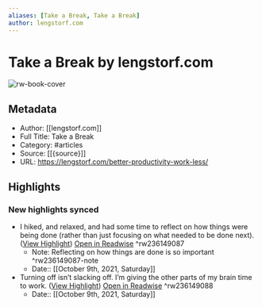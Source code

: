 ```yaml
---
aliases: [Take a Break, Take a Break]
author: lengstorf.com
---
```

# Take a Break by lengstorf.com

![rw-book-cover](https://readwise-assets.s3.amazonaws.com/static/images/article1.be68295a7e40.png)

## Metadata
- Author: [[lengstorf.com]]
- Full Title: Take a Break
- Category: #articles
- Source: [[{source}]]
- URL: https://lengstorf.com/better-productivity-work-less/

## Highlights
### New highlights synced
- I hiked, and relaxed, and had some time to reflect on how things were being done (rather than just focusing on what needed to be done next). ([View Highlight](https://instapaper.com/read/1450474406/17679731)) [Open in Readwise](https://readwise.io/open/236149087) ^rw236149087
    - Note: Reflecting on how things are done is so important ^rw236149087-note
    - Date:: [[October 9th, 2021, Saturday]]
- Turning off isn’t slacking off. I’m giving the other parts of my brain time to work. ([View Highlight](https://instapaper.com/read/1450474406/17679738)) [Open in Readwise](https://readwise.io/open/236149088) ^rw236149088
    - Date:: [[October 9th, 2021, Saturday]]
